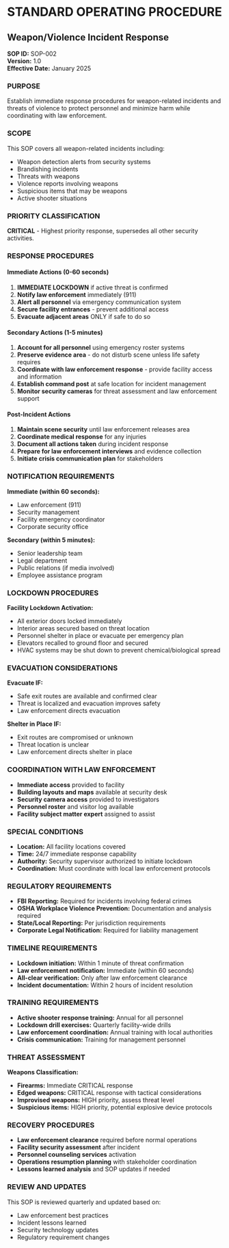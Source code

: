 # STANDARD OPERATING PROCEDURE
## Weapon/Violence Incident Response
**SOP ID:** SOP-002  
**Version:** 1.0  
**Effective Date:** January 2025

### PURPOSE
Establish immediate response procedures for weapon-related incidents and threats of violence to protect personnel and minimize harm while coordinating with law enforcement.

### SCOPE
This SOP covers all weapon-related incidents including:
- Weapon detection alerts from security systems
- Brandishing incidents  
- Threats with weapons
- Violence reports involving weapons
- Suspicious items that may be weapons
- Active shooter situations

### PRIORITY CLASSIFICATION
**CRITICAL** - Highest priority response, supersedes all other security activities.

### RESPONSE PROCEDURES

#### Immediate Actions (0-60 seconds)
1. **IMMEDIATE LOCKDOWN** if active threat is confirmed
2. **Notify law enforcement** immediately (911)
3. **Alert all personnel** via emergency communication system
4. **Secure facility entrances** - prevent additional access
5. **Evacuate adjacent areas** ONLY if safe to do so

#### Secondary Actions (1-5 minutes)
1. **Account for all personnel** using emergency roster systems
2. **Preserve evidence area** - do not disturb scene unless life safety requires
3. **Coordinate with law enforcement response** - provide facility access and information
4. **Establish command post** at safe location for incident management
5. **Monitor security cameras** for threat assessment and law enforcement support

#### Post-Incident Actions
1. **Maintain scene security** until law enforcement releases area
2. **Coordinate medical response** for any injuries
3. **Document all actions taken** during incident response
4. **Prepare for law enforcement interviews** and evidence collection
5. **Initiate crisis communication plan** for stakeholders

### NOTIFICATION REQUIREMENTS
**Immediate (within 60 seconds):**
- Law enforcement (911)
- Security management
- Facility emergency coordinator
- Corporate security office

**Secondary (within 5 minutes):**
- Senior leadership team
- Legal department
- Public relations (if media involved)
- Employee assistance program

### LOCKDOWN PROCEDURES
**Facility Lockdown Activation:**
- All exterior doors locked immediately
- Interior areas secured based on threat location
- Personnel shelter in place or evacuate per emergency plan
- Elevators recalled to ground floor and secured
- HVAC systems may be shut down to prevent chemical/biological spread

### EVACUATION CONSIDERATIONS
**Evacuate IF:**
- Safe exit routes are available and confirmed clear
- Threat is localized and evacuation improves safety
- Law enforcement directs evacuation

**Shelter in Place IF:**
- Exit routes are compromised or unknown
- Threat location is unclear
- Law enforcement directs shelter in place

### COORDINATION WITH LAW ENFORCEMENT
- **Immediate access** provided to facility
- **Building layouts and maps** available at security desk
- **Security camera access** provided to investigators
- **Personnel roster** and visitor log available
- **Facility subject matter expert** assigned to assist

### SPECIAL CONDITIONS
- **Location:** All facility locations covered
- **Time:** 24/7 immediate response capability
- **Authority:** Security supervisor authorized to initiate lockdown
- **Coordination:** Must coordinate with local law enforcement protocols

### REGULATORY REQUIREMENTS
- **FBI Reporting:** Required for incidents involving federal crimes
- **OSHA Workplace Violence Prevention:** Documentation and analysis required
- **State/Local Reporting:** Per jurisdiction requirements
- **Corporate Legal Notification:** Required for liability management

### TIMELINE REQUIREMENTS
- **Lockdown initiation:** Within 1 minute of threat confirmation
- **Law enforcement notification:** Immediate (within 60 seconds)
- **All-clear verification:** Only after law enforcement clearance
- **Incident documentation:** Within 2 hours of incident resolution

### TRAINING REQUIREMENTS
- **Active shooter response training:** Annual for all personnel
- **Lockdown drill exercises:** Quarterly facility-wide drills
- **Law enforcement coordination:** Annual training with local authorities
- **Crisis communication:** Training for management personnel

### THREAT ASSESSMENT
**Weapons Classification:**
- **Firearms:** Immediate CRITICAL response
- **Edged weapons:** CRITICAL response with tactical considerations  
- **Improvised weapons:** HIGH priority, assess threat level
- **Suspicious items:** HIGH priority, potential explosive device protocols

### RECOVERY PROCEDURES
- **Law enforcement clearance** required before normal operations
- **Facility security assessment** after incident
- **Personnel counseling services** activation
- **Operations resumption planning** with stakeholder coordination
- **Lessons learned analysis** and SOP updates if needed

### REVIEW AND UPDATES
This SOP is reviewed quarterly and updated based on:
- Law enforcement best practices
- Incident lessons learned
- Security technology updates  
- Regulatory requirement changes